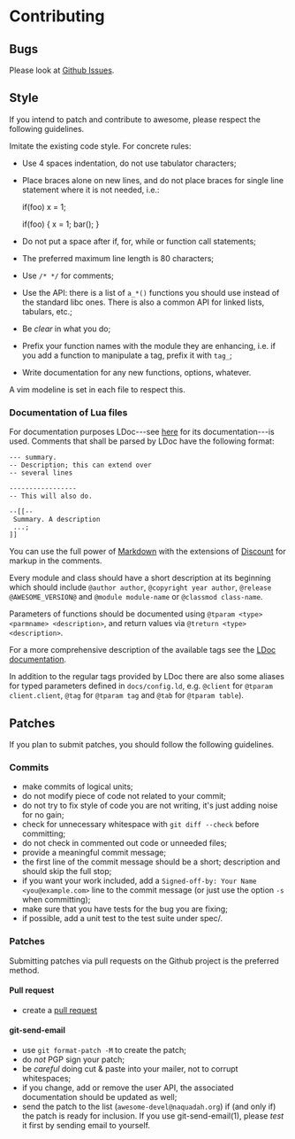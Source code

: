 # Contributing

## Bugs

Please look at [Github Issues](https://github.com/awesomeWM/awesome/issues).

## Style

If you intend to patch and contribute to awesome, please respect the
following guidelines.

Imitate the existing code style. For concrete rules:

 - Use 4 spaces indentation, do not use tabulator characters;

 - Place braces alone on new lines, and do not place braces for single
   line statement where it is not needed, i.e.:

    if(foo)
        x = 1;

    if(foo)
    {
        x = 1;
        bar();
    }

 - Do not put a space after if, for, while or function call statements;

 - The preferred maximum line length is 80 characters;

 - Use `/* */` for comments;

 - Use the API: there is a list of `a_*()` functions you should use instead
   of the standard libc ones. There is also a common API for linked lists,
   tabulars, etc.;

 - Be *clear* in what you do;

 - Prefix your function names with the module they are enhancing,
   i.e. if you add a function to manipulate a tag, prefix it with `tag_`;

 - Write documentation for any new functions, options, whatever.

A vim modeline is set in each file to respect this.

### Documentation of Lua files

For documentation purposes LDoc---see
[here](https://stevedonovan.github.io/ldoc/manual/doc.md.html) for its
documentation---is used. Comments that shall be parsed by LDoc have the
following format:

    --- summary.
    -- Description; this can extend over
    -- several lines

    -----------------
    -- This will also do.

    --[[--
     Summary. A description
     ...;
    ]]

You can use the full power of
[Markdown](http://daringfireball.net/projects/markdown) with the extensions of
[Discount](http://www.pell.portland.or.us/~orc/Code/discount/) for markup in
the comments.

Every module and class should have a short description at its beginning which
should include `@author author`, `@copyright year author`,
`@release @AWESOME_VERSION@` and `@module module-name` or `@classmod class-name`.

Parameters of functions should be documented using
`@tparam <type> <parmname> <description>`, and return values via
`@treturn <type> <description>`.

For a more comprehensive description of the available tags see the [LDoc
documentation](https://stevedonovan.github.io/ldoc/manual/doc.md.html).

In addition to the regular tags provided by LDoc there are also some aliases
for typed parameters defined in `docs/config.ld`, e.g. `@client` for
`@tparam client.client`, `@tag` for `@tparam tag` and `@tab` for
`@tparam table`).

## Patches

If you plan to submit patches, you should follow the following guidelines.

### Commits

- make commits of logical units;
- do not modify piece of code not related to your commit;
- do not try to fix style of code you are not writing,
  it's just adding noise for no gain;
- check for unnecessary whitespace with `git diff --check` before committing;
- do not check in commented out code or unneeded files;
- provide a meaningful commit message;
- the first line of the commit message should be a short;
  description and should skip the full stop;
- if you want your work included, add a
  `Signed-off-by: Your Name <you@example.com>` line to the
  commit message (or just use the option `-s` when committing);
- make sure that you have tests for the bug you are fixing;
- if possible, add a unit test to the test suite under spec/.

### Patches

Submitting patches via pull requests on the Github project is the preferred
method.

#### Pull request
- create a [pull request](https://github.com/awesomeWM/awesome/pulls)

#### git-send-email
- use `git format-patch -M` to create the patch;
- do *not* PGP sign your patch;
- be *careful* doing cut & paste into your mailer, not to corrupt whitespaces;
- if you change, add or remove the user API, the associated documentation
  should be updated as well;
- send the patch to the list (`awesome-devel@naquadah.org`) if (and only if)
  the patch is ready for inclusion. If you use git-send-email(1), please *test*
  it first by sending email to yourself.
